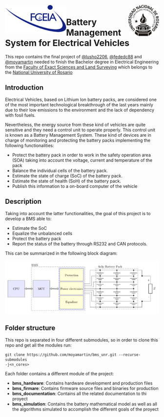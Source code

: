 <div align='center'>
<img src='assets/FCEIA-logo.png' width='200' align='left'>
<img src='assets/LOGO-UNR-NEGRO.png' width='100' align='right'>
</div>

# Battery Management System for Electrical Vehicles

This repo contains the final project of [@lusho2206](https://github.com/lusho2206/), [@fededc88](https://github.com/fededc88/) and [@moyamartin](https://github.com/moyamartin)
needed to finish the Bachelor degree in Electrical Engineering from the [Faculty
of Exact Sciences and Land Surveying](https://www.fceia.unr.edu.ar/) which
belongs to the [National University of Rosario](https://unr.edu.ar/)

## Introduction

Electrical Vehicles, based on Lithium Ion battery packs, are considered one of 
the most important technological breakthrough of the last years mainly due to 
their low emissions to the environment and the lack of dependency with fosil fuels.

Nevertheless, the energy source from these kind of vehicles are quite sensitive
and they need a control unit to operate properly. This control unit is known as
a Battery Management System. These kind of devices are in charge of monitoring
and protecting the battery packs implementing the following functionalities:

* Protect the battery pack in order to work in the safety operation area (SOA)
  taking into account the voltage, current and temperature of the pack
* Balance the individual cells of the battery pack.
* Estimate the state of charge (SoC) of the battery pack.
* Estimate the state of health (SoH) of the battery pack.
* Publish this information to a on-board computer of the vehicle

## Description

Taking into account the latter functionalities, the goal of this project is to
develop a BMS able to:

* Estimate the SoC
* Equalize the unbalanced cells
* Protect the battery pack
* Report the status of the battery through RS232 and CAN protocols.

This can be summarized in the following block diagram:

![BMS schematic](/assets/bms_sch.png)

## Folder structure

This repo is separated in four different submodules, so in order to clone this
repo and get all the modules run:

```
git clone https://github.com/moyamartin/bms_unr.git --recurse-submodules
-j<n_cores>
```

Each folder contains a different module of the project:

* **bms_hardware**: Contains hardware development and production files
* **bms_firmare**: Contains firmware source files and binaries for production
* **bms_documentation**: Contains all the related documentation to thi proyect
* **bms_simulation**: Contains the battery mathematical model as well as all the
  algorithms simulated to accomplish the different goals of the proyect
